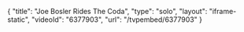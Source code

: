 {
    "title": "Joe Bosler Rides The Coda",
    "type": "solo",
    "layout": "iframe-static",
    "videoId": "6377903",
    "url": "\/tvpembed\/6377903"
}